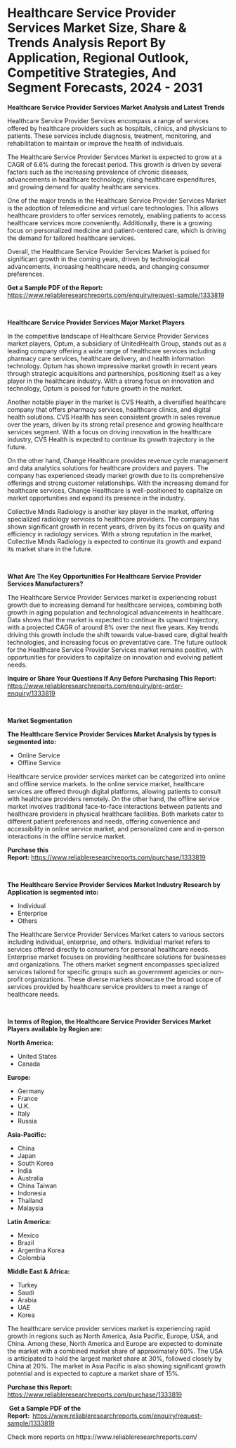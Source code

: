 <p><h1>Healthcare Service Provider Services Market Size, Share & Trends Analysis Report By Application, Regional Outlook, Competitive Strategies, And Segment Forecasts, 2024 - 2031</h1></p><p><strong>Healthcare Service Provider Services Market Analysis and Latest Trends</strong></p>
<p><p>Healthcare Service Provider Services encompass a range of services offered by healthcare providers such as hospitals, clinics, and physicians to patients. These services include diagnosis, treatment, monitoring, and rehabilitation to maintain or improve the health of individuals.</p><p>The Healthcare Service Provider Services Market is expected to grow at a CAGR of 6.6% during the forecast period. This growth is driven by several factors such as the increasing prevalence of chronic diseases, advancements in healthcare technology, rising healthcare expenditures, and growing demand for quality healthcare services.</p><p>One of the major trends in the Healthcare Service Provider Services Market is the adoption of telemedicine and virtual care technologies. This allows healthcare providers to offer services remotely, enabling patients to access healthcare services more conveniently. Additionally, there is a growing focus on personalized medicine and patient-centered care, which is driving the demand for tailored healthcare services.</p><p>Overall, the Healthcare Service Provider Services Market is poised for significant growth in the coming years, driven by technological advancements, increasing healthcare needs, and changing consumer preferences.</p></p>
<p><strong>Get a Sample PDF of the Report:&nbsp;</strong> <a href="https://www.reliableresearchreports.com/enquiry/request-sample/1333819">https://www.reliableresearchreports.com/enquiry/request-sample/1333819</a></p>
<p>&nbsp;</p>
<p><strong>Healthcare Service Provider Services Major Market Players</strong></p>
<p><p>In the competitive landscape of Healthcare Service Provider Services market players, Optum, a subsidiary of UnitedHealth Group, stands out as a leading company offering a wide range of healthcare services including pharmacy care services, healthcare delivery, and health information technology. Optum has shown impressive market growth in recent years through strategic acquisitions and partnerships, positioning itself as a key player in the healthcare industry. With a strong focus on innovation and technology, Optum is poised for future growth in the market.</p><p>Another notable player in the market is CVS Health, a diversified healthcare company that offers pharmacy services, healthcare clinics, and digital health solutions. CVS Health has seen consistent growth in sales revenue over the years, driven by its strong retail presence and growing healthcare services segment. With a focus on driving innovation in the healthcare industry, CVS Health is expected to continue its growth trajectory in the future.</p><p>On the other hand, Change Healthcare provides revenue cycle management and data analytics solutions for healthcare providers and payers. The company has experienced steady market growth due to its comprehensive offerings and strong customer relationships. With the increasing demand for healthcare services, Change Healthcare is well-positioned to capitalize on market opportunities and expand its presence in the industry.</p><p>Collective Minds Radiology is another key player in the market, offering specialized radiology services to healthcare providers. The company has shown significant growth in recent years, driven by its focus on quality and efficiency in radiology services. With a strong reputation in the market, Collective Minds Radiology is expected to continue its growth and expand its market share in the future.</p></p>
<p>&nbsp;</p>
<p><strong>What Are The Key Opportunities For Healthcare Service Provider Services Manufacturers?</strong></p>
<p><p>The Healthcare Service Provider Services market is experiencing robust growth due to increasing demand for healthcare services, combining both growth in aging population and technological advancements in healthcare. Data shows that the market is expected to continue its upward trajectory, with a projected CAGR of around 8% over the next five years. Key trends driving this growth include the shift towards value-based care, digital health technologies, and increasing focus on preventative care. The future outlook for the Healthcare Service Provider Services market remains positive, with opportunities for providers to capitalize on innovation and evolving patient needs.</p></p>
<p><strong>Inquire or Share Your Questions If Any Before Purchasing This Report:</strong> <a href="https://www.reliableresearchreports.com/enquiry/pre-order-enquiry/1333819">https://www.reliableresearchreports.com/enquiry/pre-order-enquiry/1333819</a></p>
<p>&nbsp;</p>
<p><strong>Market Segmentation</strong></p>
<p><strong>The Healthcare Service Provider Services Market Analysis by types is segmented into:</strong></p>
<p><ul><li>Online Service</li><li>Offline Service</li></ul></p>
<p><p>Healthcare service provider services market can be categorized into online and offline service markets. In the online service market, healthcare services are offered through digital platforms, allowing patients to consult with healthcare providers remotely. On the other hand, the offline service market involves traditional face-to-face interactions between patients and healthcare providers in physical healthcare facilities. Both markets cater to different patient preferences and needs, offering convenience and accessibility in online service market, and personalized care and in-person interactions in the offline service market.</p></p>
<p><strong>Purchase this Report:&nbsp;</strong><a href="https://www.reliableresearchreports.com/purchase/1333819">https://www.reliableresearchreports.com/purchase/1333819</a></p>
<p>&nbsp;</p>
<p><strong>The Healthcare Service Provider Services Market Industry Research by Application is segmented into:</strong></p>
<p><ul><li>Individual</li><li>Enterprise</li><li>Others</li></ul></p>
<p><p>The Healthcare Service Provider Services Market caters to various sectors including individual, enterprise, and others. Individual market refers to services offered directly to consumers for personal healthcare needs. Enterprise market focuses on providing healthcare solutions for businesses and organizations. The others market segment encompasses specialized services tailored for specific groups such as government agencies or non-profit organizations. These diverse markets showcase the broad scope of services provided by healthcare service providers to meet a range of healthcare needs.</p></p>
<p>&nbsp;</p>
<p><strong>In terms of Region, the Healthcare Service Provider Services Market Players available by Region are:</strong></p>
<p>
    <p> <strong> North America: </strong>
        <ul>
            <li>United States</li>
            <li>Canada</li>
        </ul>
        </p> 
    <p> <strong> Europe: </strong>
        <ul>
            <li>Germany</li>
            <li>France</li>
            <li>U.K.</li>
            <li>Italy</li>
            <li>Russia</li>
        </ul>
        </p> 
    <p> <strong> Asia-Pacific: </strong>
        <ul>
            <li>China</li>
            <li>Japan</li>
            <li>South Korea</li>
            <li>India</li>
            <li>Australia</li>
            <li>China Taiwan</li>
            <li>Indonesia</li>
            <li>Thailand</li>
            <li>Malaysia</li>
        </ul>
        </p> 
    <p> <strong> Latin America: </strong>
        <ul>
            <li>Mexico</li>
            <li>Brazil</li>
            <li>Argentina Korea</li>
            <li>Colombia</li>
        </ul>
        </p> 
    <p> <strong> Middle East & Africa: </strong>
        <ul>
            <li>Turkey</li>
            <li>Saudi</li>
            <li>Arabia</li>
            <li>UAE</li>
            <li>Korea</li>
        </ul>
    </p>
    </p>
<p><p>The healthcare service provider services market is experiencing rapid growth in regions such as North America, Asia Pacific, Europe, USA, and China. Among these, North America and Europe are expected to dominate the market with a combined market share of approximately 60%. The USA is anticipated to hold the largest market share at 30%, followed closely by China at 20%. The market in Asia Pacific is also showing significant growth potential and is expected to capture a market share of 15%.</p></p>
<p><strong>Purchase this Report: </strong><a href="https://www.reliableresearchreports.com/purchase/1333819">https://www.reliableresearchreports.com/purchase/1333819</a></p>
<p>&nbsp;<strong>Get a Sample PDF of the Report:&nbsp;&nbsp;</strong><a href="https://www.reliableresearchreports.com/enquiry/request-sample/1333819">https://www.reliableresearchreports.com/enquiry/request-sample/1333819</a></p>
<p><strong></strong></p>
<p>Check more reports on https://www.reliableresearchreports.com/</p>